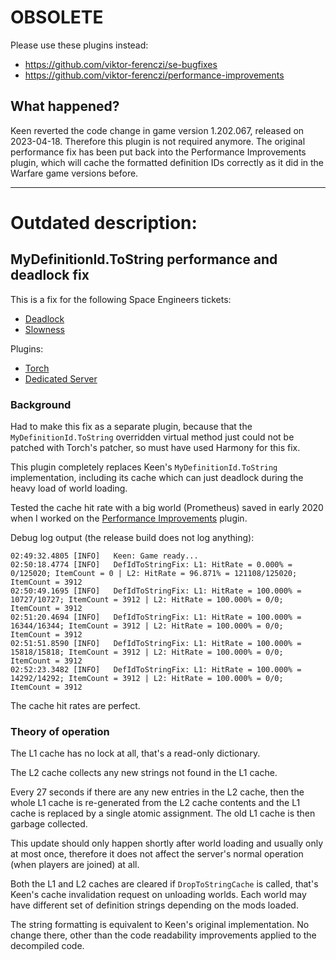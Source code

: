 # OBSOLETE

Please use these plugins instead:
* https://github.com/viktor-ferenczi/se-bugfixes
* https://github.com/viktor-ferenczi/performance-improvements

## What happened?

Keen reverted the code change in game version 1.202.067, released on 2023-04-18. Therefore this plugin is not required anymore. 
The original performance fix has been put back into the Performance Improvements plugin, which will cache the formatted 
definition IDs correctly as it did in the Warfare game versions before.

---

# Outdated description:

## MyDefinitionId.ToString performance and deadlock fix

This is a fix for the following Space Engineers tickets:
- [Deadlock](https://support.keenswh.com/spaceengineers/pc/topic/27997-servers-deadlocked-on-load)
- [Slowness](https://support.keenswh.com/spaceengineers/pc/topic/24210-performance-pre-calculate-or-cache-mydefinitionid-tostring-results)

Plugins:
- [Torch](https://torchapi.com/plugins/view/e368127c-0676-4ff0-9e8c-f32207dcb12a)
- [Dedicated Server](https://github.com/viktor-ferenczi/defid-tostring-fix/releases)

### Background

Had to make this fix as a separate plugin, because that the `MyDefinitionId.ToString` overridden 
virtual method just could not be patched with Torch's patcher, 
so must have used Harmony for this fix.

This plugin completely replaces Keen's `MyDefinitionId.ToString` implementation, including its
cache which can just deadlock during the heavy load of world loading.

Tested the cache hit rate with a big world (Prometheus) saved in early 2020 when I worked on the 
[Performance Improvements](https://github.com/viktor-ferenczi/performance-improvements) plugin.

Debug log output (the release build does not log anything):
```log
02:49:32.4805 [INFO]   Keen: Game ready...
02:50:18.4774 [INFO]   DefIdToStringFix: L1: HitRate = 0.000% = 0/125020; ItemCount = 0 | L2: HitRate = 96.871% = 121108/125020; ItemCount = 3912
02:50:49.1695 [INFO]   DefIdToStringFix: L1: HitRate = 100.000% = 10727/10727; ItemCount = 3912 | L2: HitRate = 100.000% = 0/0; ItemCount = 3912
02:51:20.4694 [INFO]   DefIdToStringFix: L1: HitRate = 100.000% = 16344/16344; ItemCount = 3912 | L2: HitRate = 100.000% = 0/0; ItemCount = 3912
02:51:51.8590 [INFO]   DefIdToStringFix: L1: HitRate = 100.000% = 15818/15818; ItemCount = 3912 | L2: HitRate = 100.000% = 0/0; ItemCount = 3912
02:52:23.3482 [INFO]   DefIdToStringFix: L1: HitRate = 100.000% = 14292/14292; ItemCount = 3912 | L2: HitRate = 100.000% = 0/0; ItemCount = 3912
```

The cache hit rates are perfect.

### Theory of operation

The L1 cache has no lock at all, that's a read-only dictionary. 

The L2 cache collects any new strings not found in the L1 cache.

Every 27 seconds if there are any new entries in the L2 cache, then the whole L1 cache 
is re-generated from the L2 cache contents and the L1 cache is replaced by a single
atomic assignment. The old L1 cache is then garbage collected.

This update should only happen shortly after world loading and usually only at most once,
therefore it does not affect the server's normal operation (when players are joined) at all.

Both the L1 and L2 caches are cleared if `DropToStringCache` is called, that's Keen's
cache invalidation request on unloading worlds. Each world may have different set of
definition strings depending on the mods loaded.

The string formatting is equivalent to Keen's original implementation. No change there,
other than the code readability improvements applied to the decompiled code.
